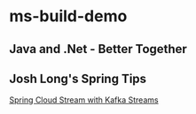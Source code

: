 # ms-build-demo
## Java and .Net - Better Together


## Josh Long's Spring Tips

[Spring Cloud Stream with Kafka Streams][3]

[1]: https://www.confluent.io/blog/spring-for-apache-kafka-deep-dive-part-2-apache-kafka-spring-cloud-stream
[2]: https://cloud.spring.io/spring-cloud-stream-app-starters/
[3]: https://youtu.be/YPDzcmqwCNo
